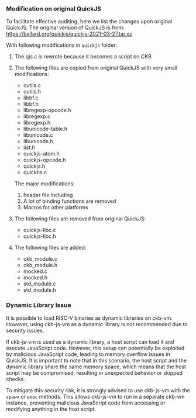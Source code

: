 

### Modification on original QuickJS
To facilitate effective auditing, here we list the changes upon original
QuickJS. The original version of QuickJS is from:
https://bellard.org/quickjs/quickjs-2021-03-27.tar.xz

With following modifications in `quickjs` folder:
1. The qjs.c is rewrote because it becomes a script on CKB
2. The following files are copied from original QuickJS with very small modifications:
    - cutils.c
    - cutils.h
    - libbf.c
    - libbf.h
    - libregexp-opcode.h
    - libregexp.c
    - libregexp.h
    - libunicode-table.h
    - libunicode.c
    - libunicode.h
    - list.h
    - quickjs-atom.h
    - quickjs-opcode.h
    - quickjs.h
    - quickhs.c
    
    The major modifications:
    1. header file including
    2. A lot of binding functions are removed
    3. Macros for other platforms

3. The following files are removed from original QuickJS:
    - quickjs-libc.c
    - quickjs-libc.h

4. The following files are added:
    - ckb_module.c
    - ckb_module.h
    - mocked.c
    - mocked.h
    - std_module.c
    - std_module.h


### Dynamic Library Issue
It is possible to load RISC-V binaries as dynamic libraries on ckb-vm. However,
using ckb-js-vm as a dynamic library is not recommended due to security issues.

If ckb-js-vm is used as a dynamic library, a host script can load it and execute
JavaScript code. However, this setup can potentially be exploited by malicious
JavaScript code, leading to memory overflow issues in QuickJS. It is important
to note that in this scenario, the host script and the dynamic library share the
same memory space, which means that the host script may be compromised,
resulting in unexpected behavior or skipped checks.

To mitigate this security risk, it is strongly advised to use ckb-js-vm with the
`spawn` or `exec` methods. This allows ckb-js-vm to run in a separate ckb-vm
instance, preventing malicious JavaScript code from accessing or modifying
anything in the host script.


